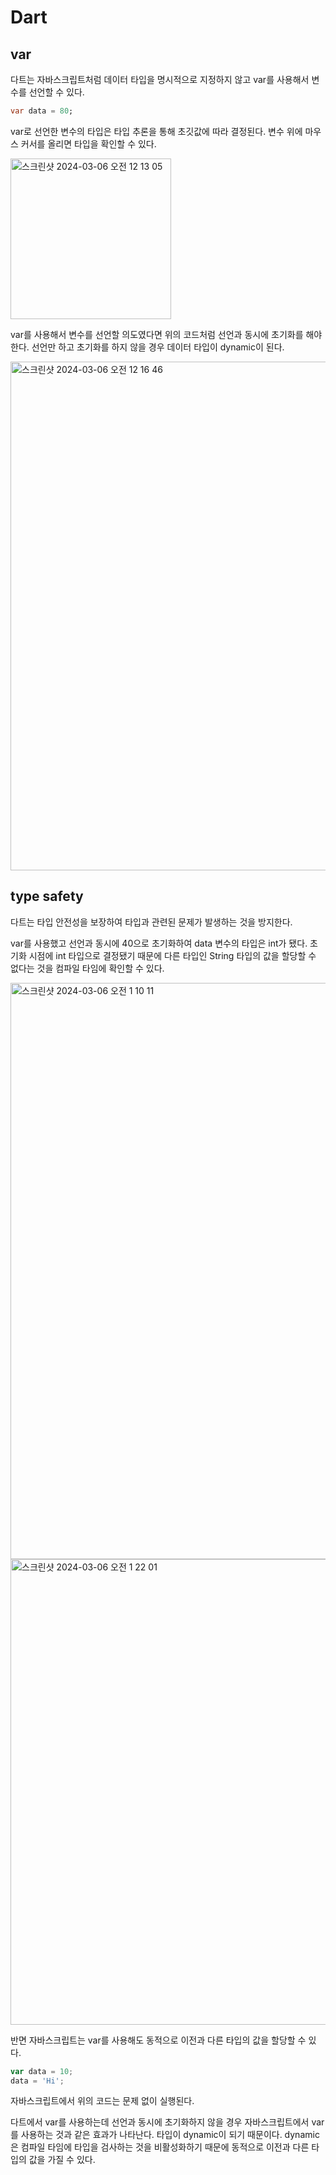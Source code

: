 # Dart


## var
다트는 자바스크립트처럼 데이터 타입을 명시적으로 지정하지 않고 var를 사용해서 변수를 선언할 수 있다.

```dart
var data = 80;
```

var로 선언한 변수의 타입은 타입 추론을 통해 초깃값에 따라 결정된다. 변수 위에 마우스 커서를 올리면 타입을 확인할 수 있다.

<img width="257" alt="스크린샷 2024-03-06 오전 12 13 05" src="https://github.com/leeseowoo/TIL/assets/76784643/dae3cd3e-8dfe-4bd7-9e61-896367d74a06">

var를 사용해서 변수를 선언할 의도였다면 위의 코드처럼 선언과 동시에 초기화를 해야 한다. 선언만 하고 초기화를 하지 않을 경우 데이터 타입이 dynamic이 된다.

<img width="814" alt="스크린샷 2024-03-06 오전 12 16 46" src="https://github.com/leeseowoo/TIL/assets/76784643/bfe07e09-0401-4448-984e-7c180247591c">


## type safety
다트는 타입 안전성을 보장하여 타입과 관련된 문제가 발생하는 것을 방지한다.

var를 사용했고 선언과 동시에 40으로 초기화하여 data 변수의 타입은 int가 됐다. 초기화 시점에 int 타입으로 결정됐기 때문에 다른 타입인 String 타입의 값을 할당할 수 없다는 것을 컴파일 타임에 확인할 수 있다.

<img width="922" alt="스크린샷 2024-03-06 오전 1 10 11" src="https://github.com/leeseowoo/TIL/assets/76784643/37150393-32c0-4b66-9a67-61246b3e6196">
<img width="745" alt="스크린샷 2024-03-06 오전 1 22 01" src="https://github.com/leeseowoo/TIL/assets/76784643/31a0e6e3-9ca1-4102-802c-9fae25541deb">


반면 자바스크립트는 var를 사용해도 동적으로 이전과 다른 타입의 값을 할당할 수 있다.

```javascript
var data = 10;
data = 'Hi';
```

자바스크립트에서 위의 코드는 문제 없이 실행된다.

다트에서 var를 사용하는데 선언과 동시에 초기화하지 않을 경우 자바스크립트에서 var를 사용하는 것과 같은 효과가 나타난다. 타입이 dynamic이 되기 때문이다. dynamic은 컴파일 타임에 타입을 검사하는 것을 비활성화하기 때문에 동적으로 이전과 다른 타입의 값을 가질 수 있다.
